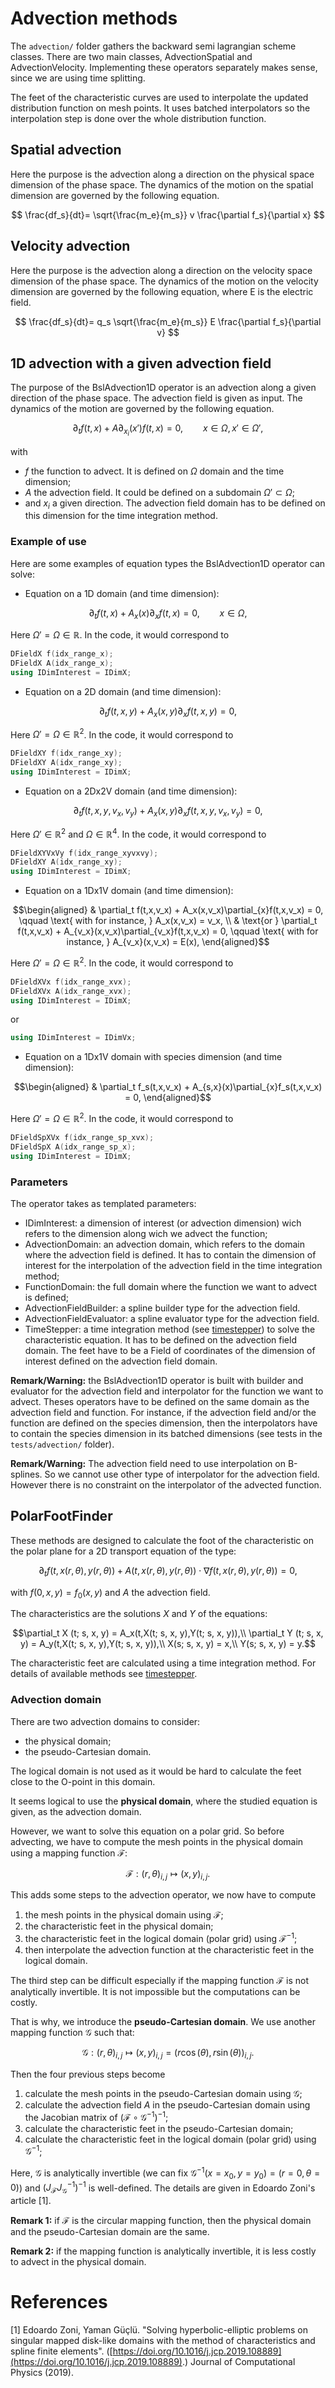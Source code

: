 # Advection methods

The `advection/` folder gathers the backward semi lagrangian scheme classes. There are two main classes, AdvectionSpatial and AdvectionVelocity. Implementing these operators separately makes sense, since we are using time splitting.

The feet of the characteristic curves are used to interpolate the updated distribution function on mesh points. It uses batched interpolators so the interpolation step is done over the whole distribution function.

## Spatial advection
Here the purpose is the advection along a direction on the physical space dimension of the phase space.
The dynamics of the motion on the spatial dimension are governed by the following equation.

$$ \frac{df_s}{dt}= \sqrt{\frac{m_e}{m_s}} v \frac{\partial f_s}{\partial x} $$

## Velocity advection
Here the purpose is the advection along a direction on the velocity space dimension of the phase space.
The dynamics of the motion on the velocity dimension are governed by the following equation, where E is the electric field.

$$ \frac{df_s}{dt}= q_s \sqrt{\frac{m_e}{m_s}} E \frac{\partial f_s}{\partial v} $$


## 1D advection with a given advection field
The purpose of the BslAdvection1D operator is an advection along a given direction of the phase space. The advection field is given as input.
The dynamics of the motion are governed by the following equation.
```math
    \partial_t f(t,x) + A\partial_{x_i}(x')f(t,x) = 0,
    \qquad x \in \Omega, x' \in \Omega',
```

with
* $`f`$ the function to advect. It is defined on $`\Omega`$ domain and the time dimension;
* $`A`$ the advection field. It could be defined on a subdomain $`\Omega'\subset \Omega`$;
* and $`x_i`$ a given direction. The advection field domain has to be defined on this dimension for the time integration method.


### Example of use
Here are some examples of equation types the BslAdvection1D operator can solve:
* Equation on a 1D domain (and time dimension):
```math
    \partial_t f(t,x) + A_x(x)\partial_{x}f(t,x) = 0,
    \qquad x \in \Omega,
```

Here $`\Omega' = \Omega \in \mathbb{R}`$. In the code, it would correspond to
```cpp
DFieldX f(idx_range_x);
DFieldX A(idx_range_x);
using IDimInterest = IDimX;
```


* Equation on a 2D domain (and time dimension):
```math
    \partial_t f(t,x,y) + A_x(x,y)\partial_{x}f(t,x,y) = 0,
```

Here $`\Omega' = \Omega \in \mathbb{R}^2`$. In the code, it would correspond to
```cpp
DFieldXY f(idx_range_xy);
DFieldXY A(idx_range_xy);
using IDimInterest = IDimX;
```


* Equation on a 2Dx2V domain (and time dimension):
```math
    \partial_t f(t,x,y,v_x,v_y) + A_x(x,y)\partial_{x}f(t,x,y,v_x,v_y) = 0,
```

Here $`\Omega' \in \mathbb{R}^2`$ and $`\Omega \in \mathbb{R}^4`$. In the code, it would correspond to
```cpp
DFieldXYVxVy f(idx_range_xyvxvy);
DFieldXY A(idx_range_xy);
using IDimInterest = IDimX;
```


*  Equation on a 1Dx1V domain (and time dimension):
```math
\begin{aligned}
    & \partial_t f(t,x,v_x) + A_x(x,v_x)\partial_{x}f(t,x,v_x) = 0,
    \qquad \text{ with for instance, } A_x(x,v_x) = v_x, \\
    & \text{or } \partial_t f(t,x,v_x) + A_{v_x}(x,v_x)\partial_{v_x}f(t,x,v_x) = 0,
    \qquad \text{ with for instance, } A_{v_x}(x,v_x) = E(x),
\end{aligned}
```

Here $`\Omega' = \Omega \in \mathbb{R}^2`$. In the code, it would correspond to
```cpp
DFieldXVx f(idx_range_xvx);
DFieldXVx A(idx_range_xvx);
using IDimInterest = IDimX;
```
or
```cpp
using IDimInterest = IDimVx;
```

*  Equation on a 1Dx1V domain with species dimension (and time dimension):
```math
\begin{aligned}
    & \partial_t f_s(t,x,v_x) + A_{s,x}(x)\partial_{x}f_s(t,x,v_x) = 0,
\end{aligned}
```

Here $`\Omega' = \Omega \in \mathbb{R}^2`$. In the code, it would correspond to
```cpp
DFieldSpXVx f(idx_range_sp_xvx);
DFieldSpX A(idx_range_sp_x);
using IDimInterest = IDimX;
```


### Parameters
The operator takes as templated parameters:
* IDimInterest: a dimension of interest (or advection dimension) wich refers to the dimension along wich we advect the function;
* AdvectionDomain: an advection domain, which refers to the domain where the advection field is defined. It has to contain the dimension of interest for the interpolation of the advection field in the time integration method;
* FunctionDomain: the full domain where the function we want to advect is defined;
* AdvectionFieldBuilder: a spline builder type for the advection field.
* AdvectionFieldEvaluator: a spline evaluator type for the advection field.
* TimeStepper: a time integration method (see [timestepper](./../timestepper/README.md)) to solve the characteristic equation. It has to be defined on the advection field domain. The feet have to be a Field of coordinates of the dimension of interest defined on the advection field domain.

**Remark/Warning:** the BslAdvection1D operator is built with builder and evaluator for the advection field and interpolator for the function we want to advect. Theses operators have to be defined on the same domain as the advection field and function. For instance, if the advection field and/or the function are defined on the species dimension, then the interpolators have to contain the species dimension in its batched dimensions (see tests in the `tests/advection/` folder).

**Remark/Warning:** The advection field need to use interpolation on B-splines. So we cannot use other type of interpolator for the advection field. However there is no constraint on the interpolator of the advected function.

## PolarFootFinder

These methods are designed to calculate the foot of the characteristic on the polar plane for a 2D transport equation of the type:
```math
\partial_t f(t,x(r,\theta),y(r,\theta)) + A(t,x(r,\theta),y(r,\theta))\cdot\nabla f(t,x(r,\theta),y(r,\theta)) = 0,
```

with $`f(0,x,y) = f_0(x,y)`$ and *A* the advection field.

The characteristics are the solutions $X$ and $Y$ of the equations:
```math
\partial_t X (t; s, x, y) = A_x(t,X(t; s, x, y),Y(t; s, x, y)),\\
\partial_t Y (t; s, x, y) = A_y(t,X(t; s, x, y),Y(t; s, x, y)),\\
X(s; s, x, y) = x,\\
Y(s; s, x, y) = y.
```

The characteristic feet are calculated using a time integration method. For details of available methods see [timestepper](../timestepper/README.md).

### Advection domain

There are two advection domains to consider:
 - the physical domain;
 - the pseudo-Cartesian domain.

The logical domain is not used as it would be hard to calculate the feet close to the O-point in this domain.

It seems logical to use the **physical domain**, where the studied equation is given, as the advection domain.

However, we want to solve this equation on a polar grid. So before advecting, we have to
compute the mesh points in the physical domain using a mapping function $\mathcal{F}$:

```math
\mathcal{F} : (r,\theta)_{i,j} \mapsto  (x,y)_{i,j}.
```

This adds some steps to the advection operator, we now have to compute
 1. the mesh points in the physical domain using $\mathcal{F}$;
 2. the characteristic feet in the physical domain;
 3. the characteristic feet in the logical domain (polar grid) using $\mathcal{F}^{-1}$;
 4. then interpolate the advection function at the  characteristic feet in the logical domain.

The third step can be difficult especially if the mapping function $\mathcal{F}$ is not analytically invertible.
It is not impossible but the computations can be costly.


That is why, we introduce the **pseudo-Cartesian domain**.
We use another mapping function $\mathcal{G}$ such that:

```math
 \mathcal{G} : (r,\theta)_{i,j} \mapsto  (x,y)_{i,j} = (r\cos(\theta), r\sin(\theta))_{i,j}.
```

Then the four previous steps become
 1. calculate the mesh points in the pseudo-Cartesian domain using $\mathcal{G}$;
 2. calculate the advection field $A$ in the pseudo-Cartesian domain using the Jacobian matrix of $(\mathcal{F}\circ\mathcal{G}^{-1})^{-1}$;
 3. calculate the characteristic feet in the pseudo-Cartesian domain;
 4. calculate the characteristic feet in the logical domain (polar grid) using $\mathcal{G}^{-1}$;

Here, $\mathcal{G}$ is analytically invertible (we can fix  $`\mathcal{G}^{-1}(x = x_0, y = y_0) = (r = 0, \theta = 0)`$)
and  $`(J_{\mathcal{F}}J_{\mathcal{G}}^{-1})^{-1}`$ is well-defined. The details are given in Edoardo Zoni's article [1].


**Remark 1:** if $\mathcal{F}$ is the circular mapping function, then the physical domain and the pseudo-Cartesian domain are the same.

**Remark 2:** if the mapping function is analytically invertible, it is less costly to advect in the physical domain.

# References
[1] Edoardo Zoni, Yaman Güçlü. "Solving hyperbolic-elliptic problems on singular mapped
disk-like domains with the method of characteristics and spline finite elements".
([https://doi.org/10.1016/j.jcp.2019.108889](https://doi.org/10.1016/j.jcp.2019.108889).)
Journal of Computational Physics (2019).
